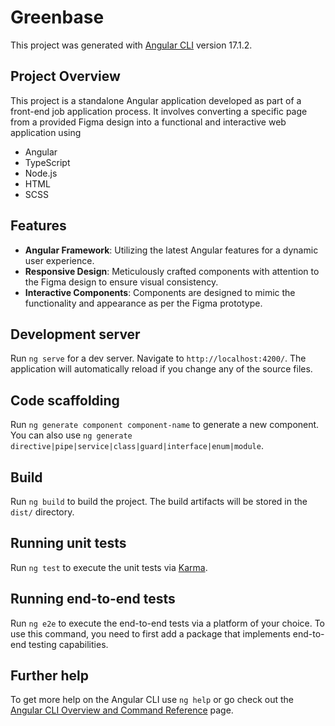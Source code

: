 # Greenbase

This project was generated with [Angular CLI](https://github.com/angular/angular-cli) version 17.1.2.

## Project Overview
This project is a standalone Angular application developed as part of a front-end job application process. It involves converting a specific page from a provided Figma design into a functional and interactive web application using

- Angular
- TypeScript
- Node.js
- HTML
- SCSS

## Features
- **Angular Framework**: Utilizing the latest Angular features for a dynamic user experience.
- **Responsive Design**: Meticulously crafted components with attention to the Figma design to ensure visual consistency.
- **Interactive Components**: Components are designed to mimic the functionality and appearance as per the Figma prototype.

## Development server

Run `ng serve` for a dev server. Navigate to `http://localhost:4200/`. The application will automatically reload if you change any of the source files.

## Code scaffolding

Run `ng generate component component-name` to generate a new component. You can also use `ng generate directive|pipe|service|class|guard|interface|enum|module`.

## Build

Run `ng build` to build the project. The build artifacts will be stored in the `dist/` directory.

## Running unit tests

Run `ng test` to execute the unit tests via [Karma](https://karma-runner.github.io).

## Running end-to-end tests

Run `ng e2e` to execute the end-to-end tests via a platform of your choice. To use this command, you need to first add a package that implements end-to-end testing capabilities.

## Further help

To get more help on the Angular CLI use `ng help` or go check out the [Angular CLI Overview and Command Reference](https://angular.io/cli) page.
